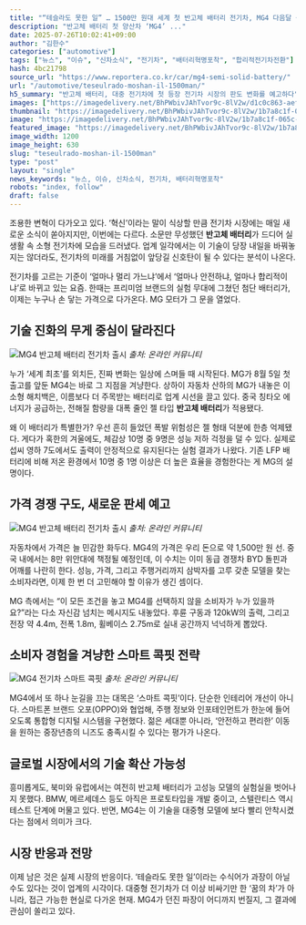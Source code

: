 ```yaml
---
title: "“테슬라도 못한 일” … 1500만 원대 세계 첫 반고체 배터리 전기차, MG4 다음달 출시"
description: "반고체 배터리 첫 양산차 ‘MG4’ ..."
date: 2025-07-26T10:02:41+09:00
author: "김한수"
categories: ["automotive"]
tags: ["뉴스", "이슈", "신차소식", "전기차", "배터리혁명포착", "합리적전기차전환"]
hash: 4bc21798
source_url: "https://www.reportera.co.kr/car/mg4-semi-solid-battery/"
url: "/automotive/teseulrado-moshan-il-1500man/"
h5_summary: "반고체 배터리, 대중 전기차에 첫 등장 전기차 시장의 판도 변화를 예고하다"
images: ["https://imagedelivery.net/BhPWbivJAhTvor9c-8lV2w/d1c0c863-aef4-4ced-042d-36f4c19adf00/public", "https://imagedelivery.net/BhPWbivJAhTvor9c-8lV2w/1b7a8c1f-065c-4fdd-64a6-c0440bc98400/public", "https://imagedelivery.net/BhPWbivJAhTvor9c-8lV2w/4a36b0da-645f-43f2-13d5-3994ccd79a00/public", "https://imagedelivery.net/BhPWbivJAhTvor9c-8lV2w/6f43cdd2-7e37-4611-5d29-13d4292ca000/public"]
thumbnail: "https://imagedelivery.net/BhPWbivJAhTvor9c-8lV2w/1b7a8c1f-065c-4fdd-64a6-c0440bc98400/public"
image: "https://imagedelivery.net/BhPWbivJAhTvor9c-8lV2w/1b7a8c1f-065c-4fdd-64a6-c0440bc98400/public"
featured_image: "https://imagedelivery.net/BhPWbivJAhTvor9c-8lV2w/1b7a8c1f-065c-4fdd-64a6-c0440bc98400/public"
image_width: 1200
image_height: 630
slug: "teseulrado-moshan-il-1500man"
type: "post"
layout: "single"
news_keywords: "뉴스, 이슈, 신차소식, 전기차, 배터리혁명포착"
robots: "index, follow"
draft: false
---
```


조용한 변혁이 다가오고 있다. ‘혁신’이라는 말이 식상할 만큼 전기차 시장에는 매일 새로운 소식이 쏟아지지만, 이번에는 다르다. 소문만 무성했던 **반고체 배터리**가 드디어 실생활 속 소형 전기차에 모습을 드러냈다. 업계 일각에서는 이 기술이 당장 내일을 바꿔놓지는 않더라도, 전기차의 미래를 거침없이 앞당길 신호탄이 될 수 있다는 분석이 나온다.

전기차를 고르는 기준이 ‘얼마나 멀리 가느냐’에서 ‘얼마나 안전하냐, 얼마나 합리적이냐’로 바뀌고 있는 요즘. 한때는 프리미엄 브랜드의 실험 무대에 그쳤던 첨단 배터리가, 이제는 누구나 손 닿는 가격으로 다가온다. MG 모터가 그 문을 열었다.

## 기술 진화의 무게 중심이 달라진다

![MG4 반고체 배터리 전기차 출시](https://imagedelivery.net/BhPWbivJAhTvor9c-8lV2w/6f43cdd2-7e37-4611-5d29-13d4292ca000/public)
*출처: 온라인 커뮤니티*


누가 ‘세계 최초’를 외치든, 진짜 변화는 일상에 스며들 때 시작된다. MG가 8월 5일 첫 출고를 앞둔 MG4는 바로 그 지점을 겨냥한다. 상하이 자동차 산하의 MG가 내놓은 이 소형 해치백은, 이름보다 더 주목받는 배터리로 업계 시선을 끌고 있다. 중국 칭타오 에너지가 공급하는, 전해질 함량을 대폭 줄인 젤 타입 **반고체 배터리**가 적용됐다.

왜 이 배터리가 특별한가? 우선 흔히 들었던 폭발 위험성은 젤 형태 덕분에 한층 억제됐다. 게다가 혹한의 겨울에도, 체감상 10명 중 9명은 성능 저하 걱정을 덜 수 있다. 실제로 섭씨 영하 7도에서도 출력이 안정적으로 유지된다는 실험 결과가 나왔다. 기존 LFP 배터리에 비해 저온 환경에서 10명 중 1명 이상은 더 높은 효율을 경험한다는 게 MG의 설명이다.

## 가격 경쟁 구도, 새로운 판세 예고

![MG4 반고체 배터리 전기차 출시](https://imagedelivery.net/BhPWbivJAhTvor9c-8lV2w/d1c0c863-aef4-4ced-042d-36f4c19adf00/public)
*출처: 온라인 커뮤니티*


자동차에서 가격은 늘 민감한 화두다. MG4의 가격은 우리 돈으로 약 1,500만 원 선. 중국 내에서는 8만 위안대에 책정될 예정인데, 이 수치는 이미 동급 경쟁차 BYD 돌핀과 어깨를 나란히 한다. 성능, 가격, 그리고 주행거리까지 삼박자를 고루 갖춘 모델을 찾는 소비자라면, 이제 한 번 더 고민해야 할 이유가 생긴 셈이다.

MG 측에서는 “이 모든 조건을 놓고 MG4를 선택하지 않을 소비자가 누가 있을까요?”라는 다소 자신감 넘치는 메시지도 내놓았다. 후륜 구동과 120kW의 출력, 그리고 전장 약 4.4m, 전폭 1.8m, 휠베이스 2.75m로 실내 공간까지 넉넉하게 뽑았다.

## 소비자 경험을 겨냥한 스마트 콕핏 전략

![MG4 전기차 스마트 콕핏](https://imagedelivery.net/BhPWbivJAhTvor9c-8lV2w/4a36b0da-645f-43f2-13d5-3994ccd79a00/public)
*출처: 온라인 커뮤니티*


MG4에서 또 하나 눈길을 끄는 대목은 ‘스마트 콕핏’이다. 단순한 인테리어 개선이 아니다. 스마트폰 브랜드 오포(OPPO)와 협업해, 주행 정보와 인포테인먼트가 한눈에 들어오도록 통합형 디지털 시스템을 구현했다. 젊은 세대뿐 아니라, ‘안전하고 편리한’ 이동을 원하는 중장년층의 니즈도 충족시킬 수 있다는 평가가 나온다.

## 글로벌 시장에서의 기술 확산 가능성

흥미롭게도, 북미와 유럽에서는 여전히 반고체 배터리가 고성능 모델의 실험실을 벗어나지 못했다. BMW, 메르세데스 등도 아직은 프로토타입을 개발 중이고, 스텔란티스 역시 테스트 단계에 머물고 있다. 반면, MG4는 이 기술을 대중형 모델에 보다 빨리 안착시켰다는 점에서 의미가 크다.

## 시장 반응과 전망

이제 남은 것은 실제 시장의 반응이다. ‘테슬라도 못한 일’이라는 수식어가 과장이 아닐 수도 있다는 것이 업계의 시각이다. 대중형 전기차가 더 이상 비싸기만 한 ‘꿈의 차’가 아니라, 접근 가능한 현실로 다가온 현재. MG4가 던진 파장이 어디까지 번질지, 그 결과에 관심이 쏠리고 있다.
